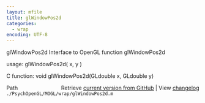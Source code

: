 ```yaml
---
layout: mfile
title: glWindowPos2d
categories:
  - wrap
encoding: UTF-8
---
```


glWindowPos2d  Interface to OpenGL function glWindowPos2d

usage:  glWindowPos2d( x, y )

C function:  void glWindowPos2d(GLdouble x, GLdouble y)


<div class="code_header" style="text-align:right;">
  <span style="float:left;">Path&nbsp;&nbsp;</span> <span class="counter">Retrieve <a href=
  "https://raw.github.com/Psychtoolbox-3/Psychtoolbox-3/beta/./PsychOpenGL/MOGL/wrap/glWindowPos2d.m">current version from GitHub</a> | View <a href=
  "https://github.com/Psychtoolbox-3/Psychtoolbox-3/commits/beta/./PsychOpenGL/MOGL/wrap/glWindowPos2d.m">changelog</a></span>
</div>
<div class="code">
  <code>./PsychOpenGL/MOGL/wrap/glWindowPos2d.m</code>
</div>
